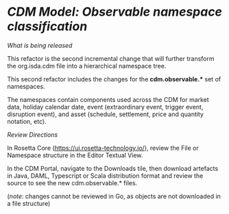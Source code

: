 # *CDM Model: Observable namespace classification*

_What is being released_

This refactor is the second incremental change that will further transform the org.isda.cdm file into a hierarchical namespace tree.
 
This second refactor includes the changes for the __cdm.observable.*__ set of namespaces.

The namespaces contain components used across the CDM for market data, holiday calendar date, event (extraordinary event, trigger event, disruption event), and asset (schedule, settlement, price and quantity notation, etc).

_Review Directions_

In Rosetta Core (https://ui.rosetta-technology.io/), review the File or Namespace structure in the Editor Textual View.

In the CDM Portal, navigate to the Downloads tile, then download artefacts in Java, DAML, Typescript or Scala distribution format and review the source to see the new cdm.observable.* files.

(*note*: changes cannot be reviewed in Go, as objects are not downloaded in a file structure)
